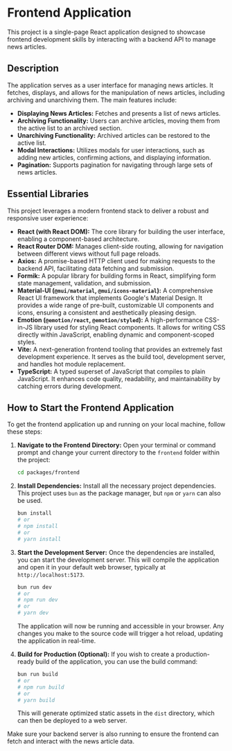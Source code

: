 # Frontend Application

This project is a single-page React application designed to showcase frontend development skills by interacting with a backend API to manage news articles.

## Description

The application serves as a user interface for managing news articles. It fetches, displays, and allows for the manipulation of news articles, including archiving and unarchiving them. The main features include:

*   **Displaying News Articles:** Fetches and presents a list of news articles.
*   **Archiving Functionality:** Users can archive articles, moving them from the active list to an archived section.
*   **Unarchiving Functionality:** Archived articles can be restored to the active list.
*   **Modal Interactions:** Utilizes modals for user interactions, such as adding new articles, confirming actions, and displaying information.
*   **Pagination:** Supports pagination for navigating through large sets of news articles.

## Essential Libraries

This project leverages a modern frontend stack to deliver a robust and responsive user experience:

*   **React (with React DOM):** The core library for building the user interface, enabling a component-based architecture.
*   **React Router DOM:** Manages client-side routing, allowing for navigation between different views without full page reloads.
*   **Axios:** A promise-based HTTP client used for making requests to the backend API, facilitating data fetching and submission.
*   **Formik:** A popular library for building forms in React, simplifying form state management, validation, and submission.
*   **Material-UI (`@mui/material`, `@mui/icons-material`):** A comprehensive React UI framework that implements Google's Material Design. It provides a wide range of pre-built, customizable UI components and icons, ensuring a consistent and aesthetically pleasing design.
*   **Emotion (`@emotion/react`, `@emotion/styled`):** A high-performance CSS-in-JS library used for styling React components. It allows for writing CSS directly within JavaScript, enabling dynamic and component-scoped styles.
*   **Vite:** A next-generation frontend tooling that provides an extremely fast development experience. It serves as the build tool, development server, and handles hot module replacement.
*   **TypeScript:** A typed superset of JavaScript that compiles to plain JavaScript. It enhances code quality, readability, and maintainability by catching errors during development.

## How to Start the Frontend Application

To get the frontend application up and running on your local machine, follow these steps:

1.  **Navigate to the Frontend Directory:**
    Open your terminal or command prompt and change your current directory to the `frontend` folder within the project:
    ```bash
    cd packages/frontend
    ```

2.  **Install Dependencies:**
    Install all the necessary project dependencies. This project uses `bun` as the package manager, but `npm` or `yarn` can also be used.
    ```bash
    bun install
    # or
    # npm install
    # or
    # yarn install
    ```

3.  **Start the Development Server:**
    Once the dependencies are installed, you can start the development server. This will compile the application and open it in your default web browser, typically at `http://localhost:5173`.
    ```bash
    bun run dev
    # or
    # npm run dev
    # or
    # yarn dev
    ```

    The application will now be running and accessible in your browser. Any changes you make to the source code will trigger a hot reload, updating the application in real-time.

4.  **Build for Production (Optional):**
    If you wish to create a production-ready build of the application, you can use the build command:
    ```bash
    bun run build
    # or
    # npm run build
    # or
    # yarn build
    ```
    This will generate optimized static assets in the `dist` directory, which can then be deployed to a web server.

Make sure your backend server is also running to ensure the frontend can fetch and interact with the news article data.